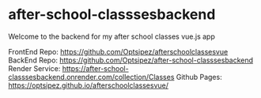 # after-school-classsesbackend
Welcome to the backend for my after school classes vue.js app

FrontEnd Repo: https://github.com/Optsipez/afterschoolclassesvue
BackEnd Repo: https://github.com/Optsipez/after-school-classsesbackend
Render Service: https://after-school-classsesbackend.onrender.com/collection/Classes
Github Pages: https://optsipez.github.io/afterschoolclassesvue/
